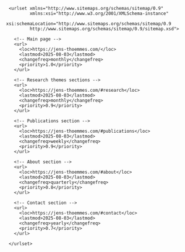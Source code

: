 <?xml version="1.0" encoding="UTF-8"?>                                 
     <urlset xmlns="http://www.sitemaps.org/schemas/sitemap/0.9"
             xmlns:xsi="http://www.w3.org/2001/XMLSchema-instance"
             xsi:schemaLocation="http://www.sitemaps.org/schemas/sitemap/0.9
             http://www.sitemaps.org/schemas/sitemap/0.9/sitemap.xsd">

       <!-- Main page -->
       <url>
         <loc>https://jens-thoemmes.com/</loc>
         <lastmod>2025-08-03</lastmod>
         <changefreq>monthly</changefreq>
         <priority>1.0</priority>
       </url>

       <!-- Research themes sections -->
       <url>
         <loc>https://jens-thoemmes.com/#research</loc>
         <lastmod>2025-08-03</lastmod>
         <changefreq>monthly</changefreq>
         <priority>0.9</priority>
       </url>

       <!-- Publications section -->
       <url>
         <loc>https://jens-thoemmes.com/#publications</loc>
         <lastmod>2025-08-03</lastmod>
         <changefreq>weekly</changefreq>
         <priority>0.9</priority>
       </url>

       <!-- About section -->
       <url>
         <loc>https://jens-thoemmes.com/#about</loc>
         <lastmod>2025-08-03</lastmod>
         <changefreq>quarterly</changefreq>
         <priority>0.8</priority>
       </url>

       <!-- Contact section -->
       <url>
         <loc>https://jens-thoemmes.com/#contact</loc>
         <lastmod>2025-08-03</lastmod>
         <changefreq>yearly</changefreq>
         <priority>0.7</priority>
       </url>

     </urlset>
